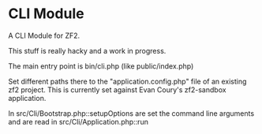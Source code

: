 CLI Module
=============

A CLI Module for ZF2.

This stuff is really hacky and a work in progress.

The main entry point is bin/cli.php (like public/index.php)

Set different paths there to the "application.config.php" file of an existing
zf2 project. This is currently set against Evan Coury's zf2-sandbox application.

In src/Cli/Bootstrap.php::setupOptions are set the command line arguments and are
read in src/Cli/Application.php::run